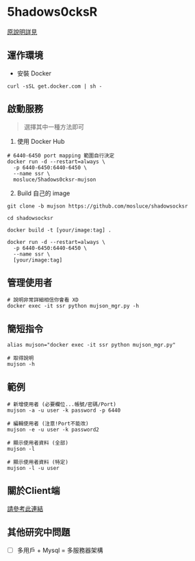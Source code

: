 5hadows0cksR
===========

[原說明詳見](https://github.com/shadowsocksr-backup/shadowsocksr)

## 運作環境

- 安裝 Docker 

```shell
curl -sSL get.docker.com | sh -
```

## 啟動服務 

> 選擇其中一種方法即可

1. 使用 Docker Hub
```shell
# 6440-6450 port mapping 範圍自行決定
docker run -d --restart=always \
  -p 6440-6450:6440-6450 \
  --name ssr \
  mosluce/5hadows0cksr-mujson
```
2. Build 自己的 image
```shell
git clone -b mujson https://github.com/mosluce/shadowsocksr

cd shadowsocksr

docker build -t [your/image:tag] .

docker run -d --restart=always \
  -p 6440-6450:6440-6450 \
  --name ssr \
  [your/image:tag]
```

## 管理使用者

```shell
# 說明非常詳細相信你會看 XD
docker exec -it ssr python mujson_mgr.py -h
```

## 簡短指令

```shell
alias mujson="docker exec -it ssr python mujson_mgr.py"

# 取得說明
mujson -h
```

## 範例

```shell
# 新增使用者 (必要欄位...帳號/密碼/Port)
mujson -a -u user -k password -p 6440

# 編輯使用者 (注意!Port不能改)
mujson -e -u user -k password2

# 顯示使用者資料 (全部)
mujson -l

# 顯示使用者資料 (特定)
mujson -l -u user
```

## 關於Client端

[請參考此連結](https://github.com/shadowsocksr-backup/shadowsocks-rss)

## 其他研究中問題

- [ ] 多用戶 + Mysql = 多服務器架構
